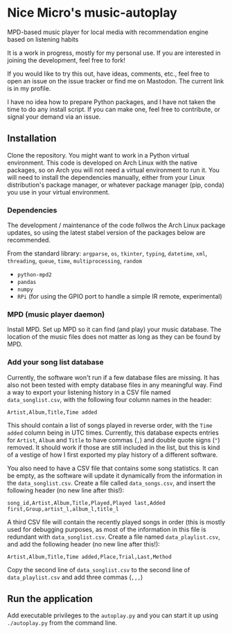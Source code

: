 # Nice Micro's music-autoplay
MPD-based music player for local media with recommendation engine based on listening habits

It is a work in progress, mostly for my personal use. If you are interested in joining the development, feel free to fork!

If you would like to try this out, have ideas, comments, etc., feel free to open an issue on the issue tracker or find me
on Mastodon. The current link is in my profile.

I have no idea how to prepare Python packages, and I have not taken the time to do any install script. If you can make one,
feel free to contribute, or signal your demand via an issue.

## Installation
Clone the repository. You might want to work in a Python virtual environment. This code is developed on Arch Linux with
the native packages, so on Arch you will not need a virtual environment to run it. You will need to install the
dependencies manually, either from your Linux distribution's package manager, or whatever package manager (pip, conda)
you use in your virtual environment.

### Dependencies
The development / maintenance of the code follwos the Arch Linux package updates, so using the latest stabel version
of the packages below are recommended.

From the standard library: `argparse`, `os`, `tkinter`, `typing`, `datetime`, `xml`, `threading`, `queue`, `time`,
`multiprocessing`, `random`

- `python-mpd2`
- `pandas`
- `numpy`
- `RPi` (for using the GPIO port to handle a simple IR remote, experimental)

### MPD (music player daemon)
Install MPD. Set up MPD so it can find (and play) your music database. The location of the music files does not matter
as long as they can be found by MPD.

### Add your song list database
Currently, the software won't run if a few database files are missing. It has also not been tested with empty database
files in any meaningful way. Find a way to export your listening history in a CSV file named `data_songlist.csv`,
with the following four column names in the header:
```
Artist,Album,Title,Time added
```
This should contain a list of songs played in reverse order, with the `Time added` column being in UTC times. Currently,
this database expects entries for `Artist`, `Album` and `Title` to have commas (`,`) and double quote signs (`"`) removed.
It should work if those are still included in the list, but this is kind of a vestige of how I first exported my play
history of a different software.

You also need to have a CSV file that contains some song statistics. It can be empty, as the software will update it
dynamically from the information in the `data_songlist.csv`. Create a file called `data_songs.csv`, and insert the
following header (no new line after this!):
```
song_id,Artist,Album,Title,Played,Played last,Added first,Group,artist_l,album_l,title_l
```

A third CSV file will contain the recently played songs in order (this is mostly used for debugging purposes, as most
of the information in this file is redundant with `data_songlist.csv`. Create a file named `data_playlist.csv`, and add
the following header (no new line after this!):
```
Artist,Album,Title,Time added,Place,Trial,Last,Method
```
Copy the second line of `data_songlist.csv` to the second line of `data_playlist.csv` and add three commas (`,,,`)

## Run the application
Add executable privileges to the `autoplay.py` and you can start it up using `./autoplay.py` from the command line.
